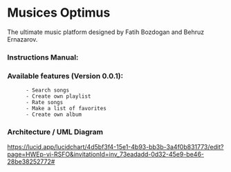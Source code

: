 # Musices Optimus
The ultimate music platform designed by Fatih Bozdogan and Behruz Ernazarov.

### Instructions Manual:

### Available features (Version 0.0.1):
          - Search songs
          - Create own playlist
          - Rate songs 
          - Make a list of favorites 
          - Create own album

### Architecture / UML Diagram
https://lucid.app/lucidchart/4d5bf3f4-15e1-4b93-bb3b-3a4f0b831773/edit?page=HWEp-vi-RSFO&invitationId=inv_73eadadd-0d32-45e9-be46-28be38252772# 
